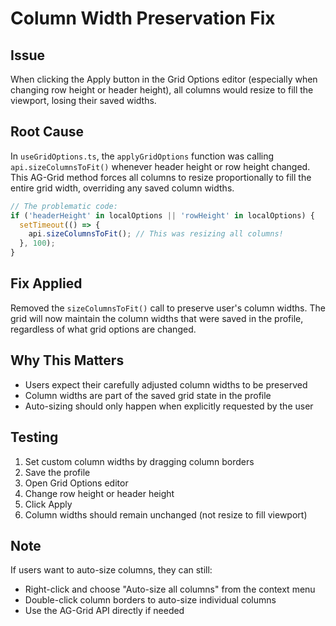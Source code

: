 # Column Width Preservation Fix

## Issue
When clicking the Apply button in the Grid Options editor (especially when changing row height or header height), all columns would resize to fill the viewport, losing their saved widths.

## Root Cause
In `useGridOptions.ts`, the `applyGridOptions` function was calling `api.sizeColumnsToFit()` whenever header height or row height changed. This AG-Grid method forces all columns to resize proportionally to fill the entire grid width, overriding any saved column widths.

```typescript
// The problematic code:
if ('headerHeight' in localOptions || 'rowHeight' in localOptions) {
  setTimeout(() => {
    api.sizeColumnsToFit(); // This was resizing all columns!
  }, 100);
}
```

## Fix Applied
Removed the `sizeColumnsToFit()` call to preserve user's column widths. The grid will now maintain the column widths that were saved in the profile, regardless of what grid options are changed.

## Why This Matters
- Users expect their carefully adjusted column widths to be preserved
- Column widths are part of the saved grid state in the profile
- Auto-sizing should only happen when explicitly requested by the user

## Testing
1. Set custom column widths by dragging column borders
2. Save the profile
3. Open Grid Options editor
4. Change row height or header height
5. Click Apply
6. Column widths should remain unchanged (not resize to fill viewport)

## Note
If users want to auto-size columns, they can still:
- Right-click and choose "Auto-size all columns" from the context menu
- Double-click column borders to auto-size individual columns
- Use the AG-Grid API directly if needed